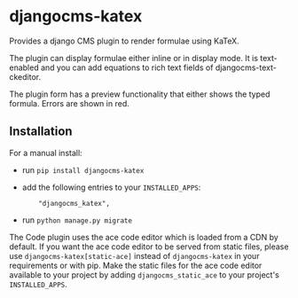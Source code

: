 # djangocms-katex
Provides a django CMS plugin to render formulae using KaTeX.

The plugin can display formulae either inline or in display mode. 
It is text-enabled and you can add equations to rich text fields 
of djangocms-text-ckeditor.

The plugin form has a preview functionality that either shows
the typed formula. Errors are shown in red.


## Installation

For a manual install:

* run `pip install djangocms-katex`
* add the following entries to your ``INSTALLED_APPS``:
  ```
      "djangocms_katex",
  ```

* run `python manage.py migrate`

The Code plugin uses the ace code editor which is loaded from a CDN by default.
If you want the ace code editor to be served from static files, please use
`djangocms-katex[static-ace]` instead of `djangocms-katex` in your
requirements or with pip. Make the static files for the ace code editor available
to your project by adding `djangocms_static_ace` to your project's
``INSTALLED_APPS``.

